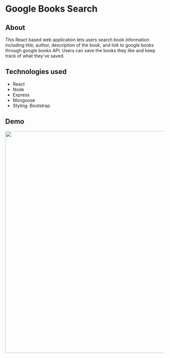# Google Books Search
## About
This React based web application lets users search book information including title, author, description of the book, and link to google books through google books API. Users can save the books they like and keep track of what they've saved.

## Technologies used
* React
* Node
* Express
* Mongoose
* Styling: Bootstrap

## Demo
<img src = "client/demo/demo.gif" width = "700">
